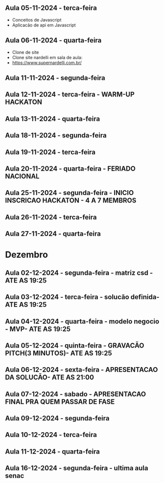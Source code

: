## Aula 05-11-2024 - terca-feira
* Conceitos de Javascript
* Aplicacão de api em Javascript

## Aula 06-11-2024 - quarta-feira
* Clone de site
* Clone site nardelli em sala de aula:
* https://www.supernardelli.com.br/


## Aula 11-11-2024 - segunda-feira
## Aula 12-11-2024 - terca-feira - WARM-UP HACKATON
## Aula 13-11-2024 - quarta-feira

## Aula 18-11-2024 - segunda-feira
## Aula 19-11-2024 - terca-feira
## Aula 20-11-2024 - quarta-feira - FERIADO NACIONAL

## Aula 25-11-2024 - segunda-feira - INICIO INSCRICAO HACKATON - 4 A 7 MEMBROS
## Aula 26-11-2024 - terca-feira
## Aula 27-11-2024 - quarta-feira

# Dezembro
## Aula 02-12-2024 - segunda-feira - matriz csd - ATE AS 19:25
## Aula 03-12-2024 - terca-feira   - solucão definida- ATE AS 19:25
## Aula 04-12-2024 - quarta-feira  - modelo negocio - MVP- ATE AS 19:25
## Aula 05-12-2024 - quinta-feira  - GRAVACÃO PITCH(3 MINUTOS)- ATE AS 19:25
## Aula 06-12-2024 - sexta-feira   - APRESENTACAO DA SOLUCÃO- ATE AS 21:00
## Aula 07-12-2024 - sabado - APRESENTACAO FINAL PRA QUEM PASSAR DE FASE

## Aula 09-12-2024 - segunda-feira
## Aula 10-12-2024 - terca-feira
## Aula 11-12-2024 - quarta-feira

## Aula 16-12-2024 - segunda-feira - ultima aula senac
